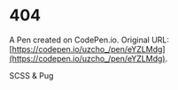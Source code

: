 # 404

A Pen created on CodePen.io. Original URL: [https://codepen.io/uzcho_/pen/eYZLMdg](https://codepen.io/uzcho_/pen/eYZLMdg).

SCSS & Pug